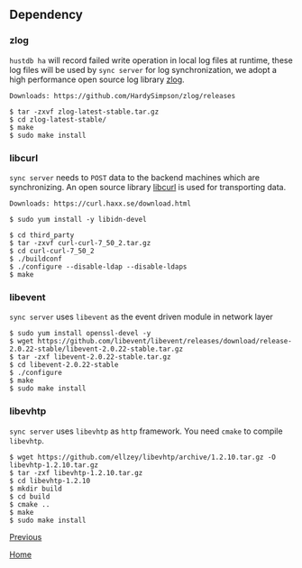 Dependency
--

### zlog ###

`hustdb ha` will record failed write operation in local log files at runtime, these log files will be used by `sync server` for log synchronization, we adopt a high performance open source log library [zlog](http://hardysimpson.github.io/zlog/).

    Downloads: https://github.com/HardySimpson/zlog/releases

	$ tar -zxvf zlog-latest-stable.tar.gz
	$ cd zlog-latest-stable/
	$ make 
	$ sudo make install

### libcurl ###

`sync server` needs to `POST` data to the backend machines which are synchronizing. An open source library [libcurl](https://curl.haxx.se) is used for transporting data.

	Downloads: https://curl.haxx.se/download.html

    $ sudo yum install -y libidn-devel

    $ cd third_party
    $ tar -zxvf curl-curl-7_50_2.tar.gz
    $ cd curl-curl-7_50_2 
    $ ./buildconf
    $ ./configure --disable-ldap --disable-ldaps
    $ make

### libevent ###

`sync server` uses `libevent` as the event driven module in network layer

    $ sudo yum install openssl-devel -y
    $ wget https://github.com/libevent/libevent/releases/download/release-2.0.22-stable/libevent-2.0.22-stable.tar.gz
    $ tar -zxf libevent-2.0.22-stable.tar.gz
    $ cd libevent-2.0.22-stable
    $ ./configure
    $ make
    $ sudo make install

### libevhtp ###

`sync server` uses `libevhtp` as `http` framework. You need `cmake` to compile `libevhtp`.

    $ wget https://github.com/ellzey/libevhtp/archive/1.2.10.tar.gz -O libevhtp-1.2.10.tar.gz
    $ tar -zxf libevhtp-1.2.10.tar.gz
    $ cd libevhtp-1.2.10
    $ mkdir build
    $ cd build
    $ cmake ..
    $ make
    $ sudo make install

[Previous](../ha.md)

[Home](../../index.md)